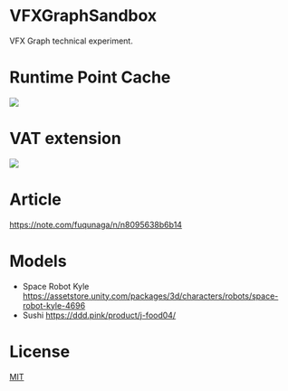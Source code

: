 # VFXGraphSandbox

VFX Graph technical experiment.

# Runtime Point Cache

![](Documentation~/runtime_pcache.gif)


# VAT extension

![](Documentation~/vat.gif)


# Article

https://note.com/fuqunaga/n/n8095638b6b14

# Models
- Space Robot Kyle https://assetstore.unity.com/packages/3d/characters/robots/space-robot-kyle-4696
- Sushi https://ddd.pink/product/j-food04/

# License

[MIT](LICENSE)
